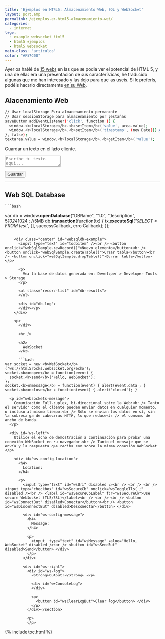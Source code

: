 ```yaml
---
title: 'Ejemplos en HTML5: Almacenamiento Web, SQL y WebSocket'
layout: post.amp
permalink: /ejemplos-en-html5-almacenamiento-web/
categories:
  - internet
tags:
  - example websocket html5
  - html5 ejemplos
  - html5 websocket
main-class: "articulos"
color: "#F57C00"
---
```

Ayer os hablé de [15 webs][1] en las que se podia ver el potencial de HTML 5, y una de ellas era una presentación de sus características, he traducido algunas que me han interesado y las dejo para que las useis. Si lo preferís, podéis hacerlo directamente [en su Web][2].  
<!--ad-->

## Alacenamiento Web

```bash
// Usar localStorage Para almacenamiento permanente
// Usar sessionStorage para almacenamiento por pestañas
saveButton.addEventListener('click', function () {
  window.<b>localStorage</b>.<b>setItem</b>('value', area.value);
  window.<b>localStorage</b>.<b>setItem</b>('timestamp', (new Date()).getTime());
}, false);
textarea.value = window.<b>localStorage</b>.<b>getItem</b>('value');

```

<p id="localstorage-message">
  Guardar un texto en el lado cliente.
</p>

<textarea id="ta" placeholder="Escribe tu texto aquí..."></textarea>  
<button id="save-ta">Guardar</button>

<p id="ta-log">
  <p>
  </p>

  <hr />

  <div>
    <h2>
      Web SQL Database
    </h2>

    ```bash
var db = window.<b>openDatabase</b>("DBName", "1.0", "description", 5*1024*1024); //5MB
db.<b>transaction</b>(function(tx) {
  tx.<b>executeSql</b>(<em>"SELECT * FROM test"</em>, [], successCallback, errorCallback);
});

```

    <div class="center" id="websqldb-example">
      <input type="text" id="todoitem" /><br /> <button onclick="webSqlSample.newRecord()">Nuevo elemento</button><br /> <button onclick="webSqlSample.createTable()">Crear tabla</button><br /> <button onclick="webSqlSample.dropTable()">Borrar tabla</button> </p>

      <p>
        Vea la base de datos generada en: Developer > Developer Tools > Storage
      </p>

      <ul class="record-list" id="db-results">
      </ul>

      <div id="db-log">
      </div></p>
    </div>

    <p>
      </div>

      <hr />

      <h2>
        WebSocket
      </h2>

      ```bash
var socket = new <b>WebSocket</b>('ws://html5rocks.websocket.org/echo');
socket.<b>onopen</b> = function(event) {
  socket.<b>send</b>('Hello, WebSocket');
};
socket.<b>onmessage</b> = function(event) { alert(event.data); }
socket.<b>onclose</b> = function(event) { alert('closed'); }

```

      <p id="websockets-message">
        Comunicación Full-duplex, bi-direccional sobre la Web:<br /> Tanto el servidor como el cliente pueden enviar datos en cualquier momento, o incluso al mismo tiempo.<br /> Sólo se envian los datos en sí, sin la sobrecarga de cabeceras HTTP, lo que reduce<br /> el consumo de ancho de banda.
      </p>

      <div id="ws-left">
        Utilice el echo de demostración a continuación para probar una conexión WebSocket en su navegador.<br /> Tanto el mensaje que se envía y la respuesta que reciba son sobre la misma conexión WebSocket.</p>

        <div id="ws-config-location">
          <h4>
            Location:
          </h4>

          <p>
            <input type="text" id="wsUri" disabled /><br /> <br /> <br /> <input type="checkbox" id="wsSecureCb" onclick="wsToggleTls();" disabled /><br /> <label id="wsSecureCbLabel" for="wsSecureCb">Use secure WebSocket (TLS/SSL)</label><br /> <br /> <br /> <button id="wsConnectBut" disabled>Conectar</button><br /> <button id="wsDisconnectBut" disabled>Desconectar</button> </div>

            <div id="ws-config-message">
              <h4>
                Message:
              </h4>

              <p>
                <input  type="text" id="wsMessage" value="Hello, WebSocket" disabled /><br /> <button id="wsSendBut" disabled>Send</button> </div>
              </p>
            </div>

            <div id="ws-right">
              <div id="ws-log">
                <strong>Output:</strong> </p>

                <div id="wsConsoleLog">
                </div>

                <p>
                  <button id="wsClearLogBut">Clear log</button> </div>
                </p>
              </div></section>

              <p>
              </p>



 [1]: https://elbauldelprogramador.com/15-demostraciones-del-potencial-de/
 [2]: http://slides.html5rocks.com/#landing-slide

{% include toc.html %}
